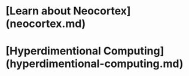 # [Learn about Neocortex] (neocortex.md)
# [Hyperdimentional Computing] (hyperdimentional-computing.md)
